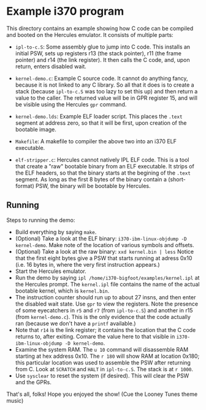 # Example i370 program

This directory contains an example showing how C code can be compiled
and booted on the Hercules emulator.  It consists of multiple parts:

* `ipl-to-c.S`: Some assembly glue to jump into C code. This installs
  an initial PSW, sets up registers r13 (the stack pointer), r11 (the
  frame pointer) and r14 (the link register). It then calls the C code,
  and, upon return, enters disabled wait.

* `kernel-demo.c`: Example C source code. It cannot do anything fancy,
  because it is not linked to any C library. So all that it does is to
  create a stack (because `ipl-to-c.S` was too lazy to set this up)
  and then return a value to the caller. The returned value will be
  in GPR register 15, and will be visible using the Hercules `gpr`
  command.

* `kernel-demo.lds`: Example ELF loader script. This places the `.text`
  segment at address zero, so that it will be first, upon creation of
  the bootable image.

* `Makefile`: A makefile to compiler the above two into an i370 ELF
  executable.

* `elf-stripper.c`: Hercules cannot natively IPL ELF code. This is a
  tool that create a "raw" bootable binary from an ELF executable.
  It strips of the ELF headers, so that the binary starts at the
  begining of the `.text` segment. As long as the first 8 bytes of the
  binary contain a (short-format) PSW, the binary will be bootable by
  Hercules.

## Running
Steps to running the demo:

* Build everything by saying `make`.
* (Optional) Take a look at the ELF binary:
  `i370-ibm-linux-objdump -D kernel-demo`.  Make note of the location
  of various symbols and offsets.
* (Optional) Take a look at the raw binary: `xxd kernel.bin | less`
  Notice that the first eight bytes give a PSW that starts running at
  adress 0x10 (i.e. 16 bytes in, where the very first instruction appears.)
* Start the Hercules emulator.
* Run the demo by saying `ipl /home/i370-bigfoot/examples/kernel.ipl`
  at the Hercules prompt. The `kernel.ipl` file contains the name of
  the actual bootable kernel, which is `kernel.bin`.
* The instruction counter should run up to about 27 insns, and then enter
  the disabled wait state. Use `gpr` to view the registers. Note the
  presence of some eyecatchers in `r5` and `r7` (from `ipl-to-c.S`) and
  another in r15 (from `kernel-demo.c`). This is the only evidence that
  the code actually ran (because we don't have a `printf` available.)
* Note that `r14` is the link register; it contains the location that
  the C code returns to, after exiting. Comare the value here to that
  visible in `i370-ibm-linux-objdump -D kernel-demo`.
* Examine the system RAM. The `u 10` command will disassemble RAM starting
  at hex address 0x10. The `r 180` will show RAM at location 0x180; this
  particular location was used to assemble the PSW after returning from C.
  Look at `SCRATCH` and `HALT` in `ipl-to-c.S`. The stack is at `r 1000`.
* Use `sysclear` to reset the system (if desired). This will clear the
  PSW and the GPRs.

That's all, folks!
Hope you enjoyed the show!
(Cue the Looney Tunes theme music)
